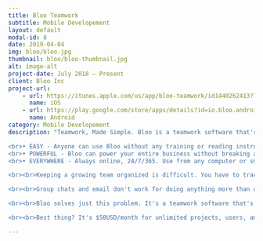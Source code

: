 ```yaml
---
title: Bloo Teamwork
subtitle: Mobile Developement
layout: default
modal-id: 8
date: 2019-04-04
img: bloo/bloo.jpg
thumbnail: bloo/bloo-thumbnail.jpg
alt: image-alt
project-date: July 2018 – Present
client: Bloo Inc
project-url:
    - url: https://itunes.apple.com/us/app/bloo-teamwork/id1440262413?ls=1&mt=8
      name: iOS
    - url: https://play.google.com/store/apps/details?id=io.bloo.android
      name: Android
category: Mobile Developement
description: "Teamwork, Made Simple. Bloo is a teamwork software that's both powerful and super-simple to use, which means your teams will love it and use it, and it will actually add value to your company.<br>

<br>• EASY - Anyone can use Bloo without any training or reading instructions!
<br>• POWERFUL - Bloo can power your entire business without breaking a sweat.
<br>• EVERYWHERE - Always online, 24/7/365. Use from any computer or smartphone to have all your data in one place.

<br><br>Keeping a growing team organized is difficult. You have to track communication, files, responsibilities, timelines, and ensure that everyone is on the same page.

<br><br>Group chats and email don't work for doing anything more than organizing drinks with friends, and the \"professional\" tools are too complex (and boring!), which means your teams don't actually use them!

<br><br>Bloo solves just this problem. It's a teamwork software that's both powerful and super-simple to use, which means your team will love it and use it, and it will actually add value to your company.

<br><br>Best thing? It's $50USD/month for unlimited projects, users, and files."

---
```

